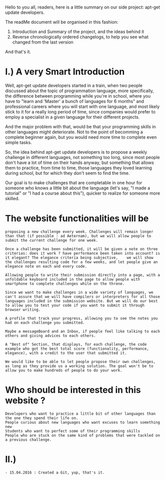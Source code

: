 Hello to you all, readers, here is a little summary on our side project: apt-get update developers.

The readMe document will be organised in this fashion: 

1) Introduction and Summary of the project, and the ideas behind it
2) Reverse chronologically ordered changelogs, to help you see what changed from the last version

And that's it. 

# I.) A very Smart Introduction

Well, apt-get update developers started in a train, when two people discussed about the topic of programmation language, more specifically, the difference between programming while you're in school, where you have to "learn and 'Master' a bunch of languages for 6 months" and professional careers where you will start with one language, and most likely stick to it for a really long period of time, since companies would prefer to employ a specialist in a given language for their different projects.

And the major problem with that, would be that your programming skills in other languages might deteriorate. Not to the point of becomming a complete beginner again, but you would need more time to complete even simple tasks. 

So, the idea behind apt-get update developers is to propose a weekly challenge in different languages, not something too long, since most people don't have a lot of time on their hands anyway, but something that allows them to practice, from time to time, those languages they loved learning during school, but for which they don't seem to find the time.

Our goal is to make challenges that are completable in one hour for someone who knows a little bit about the language (let's say, "I made a tutorial" or "I had a course about this"), quicker to realize for someone more skilled.

# The website functionalities will be
	proposing a new challenge every week. Challenges will remain longer than that (if possible : ad Aeternam), but we will allow people to submit the current challenge for one week.

	Once a challenge has been submitted, it will be given a note on three criterias: does it work ? have performance been taken into account? is it elegant? The elegance criteria being subjective,	we will show the challenges resulting code for a few weeks, and let people give an elegance note on each and every code.

	Allowing people to write their submission directly into a page, with a unfoldable keyboard included in the page to allow people with smartphone to complete challenges while on the throne.

	Since we want to make challenges in a wide variety of languages, we can't assure that we will have compilers or interpreters for all those languages included in the submission website. But we will do our best to allow you to test your code if you want to submit it through browser writing.

	A profile that track your progress, allowing you to see the notes you had on each challenge you submitted.

 	Maybe a messageBoard and an Inbox, if people feel like talking to each others and giving advices to each others.

	A "Best of" Section, that displays, for each challenge, the code example who got the best total score (functionality, performance, elegance), with a credit to the user that submitted it.

	We would like to be able to let people propose their own challenges, as long as they provide us a working solution. The goal won't be to allow you to make hundreds of people to do your work.
	
# Who should be interested in this website ? 
	
	Developers who want to practice a little bit of other languages than the one they spend their life on.
	People curious about new languages who want excuses to learn something new
	Students who want to perfect some of their programming skills
	People who are stuck on the same kind of problems that were tackled on a previous challenge.
	
# II.)

	- 15.04.2016 : Created a Git, yup, that's it.
